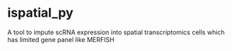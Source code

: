 # ispatial_py
A tool to impute scRNA expression into spatial transcriptomics cells which has limited gene panel like MERFISH
